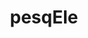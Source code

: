 ---
title: "pesqEle"
img: "img/produtos/hex-pesqEle.png"
desc: "Scraper de estatísticos registrados nas pesquisas eleitorais do Tribunal Superior Eleitoral (TSE)."
ordem: "6"
tipo: Pacote
corlabel: green
link: "https://github.com/conre3/pesqele"
---
